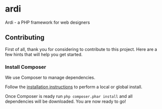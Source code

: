 ardi
====
Ardi - a PHP framework for web designers

## Contributing

First of all, thank you for considering to contribute to this project. Here are a few hints that will help you get
started.

### Install Composer

We use Composer to manage dependencies.

Follow the [installation instructions](https://phpunit.de/manual/current/en/installation.html#installation.composer)
to perform a local or global install.

Once Composer is ready run `php composer.phar install` and all dependencies will be downloaded. You are now ready to go!
